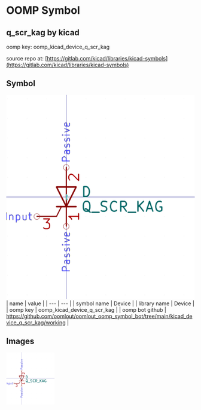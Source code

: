 # OOMP Symbol  
## q_scr_kag  by kicad  
  
oomp key: oomp_kicad_device_q_scr_kag  
  
source repo at: [https://gitlab.com/kicad/libraries/kicad-symbols](https://gitlab.com/kicad/libraries/kicad-symbols)  
## Symbol  
  
[![working.png](working_600.png)](working.png)  
| name | value | 
| --- | --- | 
| symbol name | Device | 
| library name | Device | 
| oomp key | oomp_kicad_device_q_scr_kag | 
| oomp bot github | https://github.com/oomlout/oomlout_oomp_symbol_bot/tree/main/kicad_device_q_scr_kag/working | 
## Images  
  
[![working.png](working_140.png)](working.png)  
